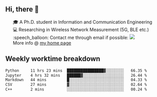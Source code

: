 <h2 > Hi, there 👋 </h3>

<div >
 <ul>
 🎓 A Ph.D. student in Information and Communication Engineering <br>
 💻 Researching in Wireless Network Measurement (5G, BLE etc.)<br>
 :speech_balloon: Contact me through email if possible: <a href="mailto:ethanjia@sjtu.edu.cn"><img src="https://img.shields.io/badge/-ethanjia@sjtu.edu.cn-c14438?style=plastic&logo=Gmail&logoColor=white&link=mailto:mailto:ethanjia@sjtu.edu.cn"></a> <br>
  More info @ <a href="https://haifengjia.github.io">my home page</a>
 </ul>
</div>

<h2 >
Weekly worktime breakdown
</h1>


<!--START_SECTION:waka-->

```txt
Python     11 hrs 23 mins  ████████████████▓░░░░░░░░   66.35 %
Jupyter    4 hrs 32 mins   ██████▓░░░░░░░░░░░░░░░░░░   26.44 %
Markdown   44 mins         █░░░░░░░░░░░░░░░░░░░░░░░░   04.33 %
CSV        27 mins         ▓░░░░░░░░░░░░░░░░░░░░░░░░   02.64 %
C++        2 mins          ░░░░░░░░░░░░░░░░░░░░░░░░░   00.24 %
```

<!--END_SECTION:waka-->


